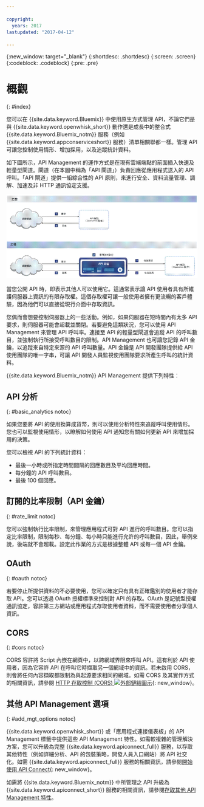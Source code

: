 ```yaml
---

copyright:
  years: 2017
lastupdated: "2017-04-12"

---
```



{:new_window: target="_blank"}
{:shortdesc: .shortdesc}
{:screen: .screen}
{:codeblock: .codeblock}
{:pre: .pre}

# 概觀
{: #index}

您可以在 {{site.data.keyword.Bluemix}} 中使用原生方式管理 API，不論它們是與 {{site.data.keyword.openwhisk_short}} 動作還是成長中的整合式 {{site.data.keyword.Bluemix_notm}} 服務（例如 {{site.data.keyword.appconserviceshort}} 服務）清單相關聯都一樣。管理 API 可讓您控制使用情形、增加採用，以及追蹤統計資料。

如下圖所示，API Management 的運作方式是在現有雲端端點的前面插入快速及輕量型閘道。閘道（在本圖中稱為「API 閘道」）負責回應從應用程式送入的 API 呼叫。「API 閘道」提供一組綜合性的 API 原則，來進行安全、資料流量管理、調解、加速及非 HTTP 通訊協定支援。

![「API 閘道」流程。](images/bluemix-native-apim-flow_ow.png "API Management 流程。")

當您公開 API 時，即表示其他人可以使用它。這通常表示讓 API 使用者具有所維護伺服器上資訊的有限存取權。這個存取權可讓一般使用者擁有更流暢的客戶體驗，因為他們可以直接從現行介面中存取資訊。

您偶而會想要控制伺服器上的一些活動。例如，如果伺服器在短時間內有太多 API 要求，則伺服器可能會超載並關閉。若要避免這類狀況，您可以使用 API Management 來管理 API 呼叫率。連接至 API 的輕量型閘道會追蹤 API 的呼叫數目，並強制執行所接受呼叫數目的限制。API Management 也可讓您記錄 API 金鑰，以追蹤來自特定來源的 API 呼叫數量。API 金鑰是 API 開發團隊提供給 API 使用團隊的唯一字串，可讓 API 開發人員監視使用團隊要求所產生呼叫的統計資料。  

{{site.data.keyword.Bluemix_notm}} API Management 提供下列特性：
## API 分析
{: #basic_analytics notoc}

如果您要將 API 的使用換算成貨幣，則可以使用分析特性來追蹤呼叫使用情形。您也可以監視使用情形，以瞭解如何使用 API 通知您有關如何更新 API 來增加採用的決策。

您可以檢視 API 的下列統計資料：
* 最後一小時或所指定時間間隔的回應數目及平均回應時間。
* 每分鐘的 API 呼叫數目。
* 最後 100 個回應。

## 訂閱的比率限制（API 金鑰）
{: #rate_limit notoc}

您可以強制執行比率限制，來管理應用程式可對 API 進行的呼叫數目。您可以指定比率限制，限制每秒、每分鐘、每小時只能進行允許的呼叫數目，因此，舉例來說，後端就不會超載。設定此作業的方式是根據整體 API 或每一個 API 金鑰。

## OAuth
{: #oauth notoc}

若要停止所提供資料的不必要使用，您可以確定只有具有正確鑑別的使用者才能存取 API。您可以透過 OAuth 授權標準來控制對 API 的存取。OAuth 是記號型授權通訊協定，容許第三方網站或應用程式存取使用者資料，而不需要使用者分享個人資訊。

## CORS
{: #cors notoc}

CORS 容許將 Script 內嵌在網頁中，以跨網域界限來呼叫 API。這有利於 API 使用者，因為它容許 API 在呼叫它時擷取另一個網域中的資訊。若未啟用 CORS，則會將任何內容擷取都限制為與起源要求相同的網域。如需 CORS 及其實作方式的相關資訊，請參閱 [HTTP 存取控制 (CORS) ![外部鏈結圖示](../../icons/launch-glyph.svg "外部鏈結圖示")](https://developer.mozilla.org/en-US/docs/Web/HTTP/Access_control_CORS.html){: new_window}。

## 其他 API Management 選項
{: #add_mgt_options notoc}

{{site.data.keyword.openwhisk_short}} 或「應用程式連接儀表板」的 API Management 標籤中提供這些 API Management 特性。如需較複雜的管理解決方案，您可以升級為完整 {{site.data.keyword.apiconnect_full}} 服務，以存取其他特性（例如詳細分析、API 的包裝策略，開發人員入口網站）將 API 社交化。如需 {{site.data.keyword.apiconnect_full}} 服務的相關資訊，請參閱[開始使用 API Connect](https://console.ng.bluemix.net/docs/services/apiconnect/index.html){: new_window}。

如需將 {{site.data.keyword.Bluemix_notm}} 中所管理之 API 升級為 {{site.data.keyword.apiconnect_short}} 服務的相關資訊，請參閱[存取其他 API Management 特性](upgrade.html)。

